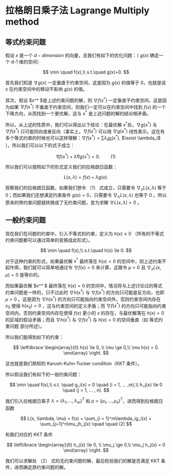 # 拉格朗日乘子法 Lagrange Multiply method 

## 等式约束问题
假设 $x$ 是一个 $d-dimension$ 的向量，且我们有如下的优化问题：（ $g(x)$ 确定一个 d-1 维的空间）

$$
\min \quad f(x),\\
s.t.\quad g(x)=0.
$$

首先我们知道 $\nabla g(x)$ 一定垂直于约束空间，这是因为 $g(x)$ 的值等于 $0$，也就是说 $x$ 在约束空间中的移动不影响 $g(x)$ 的值。

其次，假设 $x^* $是上述约束问题的解，则 $\nabla f(x^*)$ 一定垂直于约束空间，这是因为如果 $\nabla f(x^*)$ 不垂直于约束空间，则我们一定可以在约束空间中找到 $f(x)$ 的一个下降方向，从而找到一个更优解，这与 $x^*$ 是上述问题的解的结论相矛盾。

所以，从上述的性质中，我们可以得出以下结论：在最优解 $x^*$处，$\nabla g(x^*)$ 与 $\nabla f(x^*)$ 只可能同向或者反向（事实上，$\nabla f(x^*)$ 可以用 $\nabla g(x^*)$ 线性表示。这在有多个等式约束的时候也可以这样理解：$\nabla f(x^*)=\sum\lambda_i g_i(x^*)$, $\exist \lambda_i$ ）。所以我们可以以下的式子成立：

$$
\nabla f(x^*) + \lambda \nabla g(x^*) = 0.\quad \quad(1)
$$

所以我们可以按照如下的形式定义我们的拉格朗日函数：

$$
L(x, \lambda) = f(x) + \lambda g(x).
$$

观察我们的拉格朗日函数，如果我们想令 （1） 式成立，只需要令 $\nabla_x L(x, \lambda)$ 等于 $0$；而如果我们还想满足约束条件 $g(x)=0$，只需要令 $\nabla_\lambda L(x, \lambda)$ 也等于 $0$ 。所以原来的带约束问题就转换成了无约束问题，变为求解 $\nabla L(x, \lambda) = 0$ 。


## 一般约束问题
现在我们在问题的约束中，引入不等式的约束，定义为 $h(x)\le 0$ （所有的不等式约束问题都可以通过简单的变换成此形式）。

$$
\min \quad f(x),\\
s.t.\quad h(x) \le 0.
$$

对于这种约束的形式，如果最优解 $x^*$ 最终落在 $h(x) <  0$ 的空间中，则上述约束不起作用，我们就可以简单地通过令 $\nabla f(x) = 0$ 来计算，这跟令 $\mu = 0$ 且 $\nabla_x L(x, \mu) = 0$ 是等价的。

而如果最优解 $x^* $ 最终落在 $h(x) = 0$ 的空间中，情况将与上述讨论过的等式约束问题是一样的，只不过此时 $\nabla h(x^* )$ 与 $\nabla f(x^* )$ 的方向只可能是反方向，也即 $\mu > 0$ 。这是因为 $\nabla h(x^* )$ 的方向只可能指向约束空间外，否则约束空间内存在 $x_0$ 使得 $h(x_0) > 0$ ，这与约束空间的定义矛盾；而 $\nabla f(x^* )$ 的方向只可能指向约束空间内，否则约束空间内存在使得 $f(x)$ 更小的 $x$ 的存在，与最优解落在 $h(x) = 0$ 的区域的假设矛盾；而且 $\nabla h(x^* )$ 与 $\nabla f(x^* )$ 与 $h(x) = 0$ 的空间垂直（如 等式约束问题 部分所述）。

所以我们能得到如下的约束：

$$
\left\lbrace
\begin{array}{ll} 
h(x) \le 0, \\ 
\mu \ge 0,\\
\mu h(x) = 0.
\end{array} \right.
$$

这也就是我们熟知的 Karush-Kuhn-Tucker condition（KKT 条件）。

所以假设我们有如下的一般约束问题：

$$
\min \quad f(x),\\
s.t. \quad g_i(x) = 0 \quad (i = 1, ... ,m),\\
h_j(x) \le 0 \quad (j = 1, ... , n).
$$

我们引入拉格朗日乘子 $\lambda = (\lambda_1, ... ,\lambda_m)^T$ 和 $\mu = (\mu_1, ... ,\mu_n)^T$，进而得到拉格朗日函数

$$
L(x, \lambda, \mu) = f(x) + \sum_{i = 1}^m\lambda_ig_i(x) + \sum_{j=1}^n\mu_jh_j(x) \quad \quad (2)
$$

和我们对应的 KKT 条件

$$
\left\lbrace
\begin{array}{ll} 
h_j(x) \le 0, \\ 
\mu_j \ge 0,\\
\mu_j h_j(x) = 0
\end{array} \right.
$$

我们可以求解处 （2） 式的无约束问题的解，最后检验我们的解是否满足 KKT 条件，进而确定原约束问题的解。
